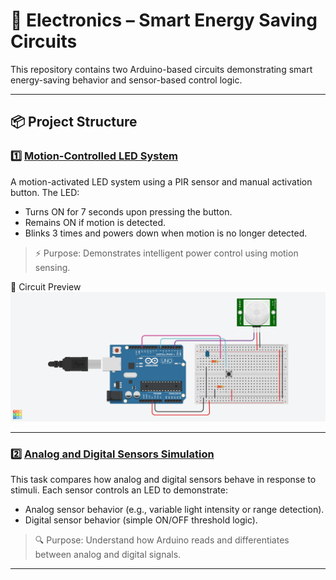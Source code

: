 # 🔌 Electronics – Smart Energy Saving Circuits

This repository contains two Arduino-based circuits demonstrating smart energy-saving behavior and sensor-based control logic.

---

## 📦 Project Structure

### 1️⃣ [Motion-Controlled LED System](MotionControlledLED/)
A motion-activated LED system using a PIR sensor and manual activation button. The LED:

- Turns ON for 7 seconds upon pressing the button.
- Remains ON if motion is detected.
- Blinks 3 times and powers down when motion is no longer detected.

> ⚡ Purpose: Demonstrates intelligent power control using motion sensing.

📸 Circuit Preview  
![Circuit](MotionControlledLED.png)

---

### 2️⃣ [Analog and Digital Sensors Simulation](AnalogAndDigitalSensors/)
This task compares how analog and digital sensors behave in response to stimuli. Each sensor controls an LED to demonstrate:

- Analog sensor behavior (e.g., variable light intensity or range detection).
- Digital sensor behavior (simple ON/OFF threshold logic).

> 🔍 Purpose: Understand how Arduino reads and differentiates between analog and digital signals.

---
